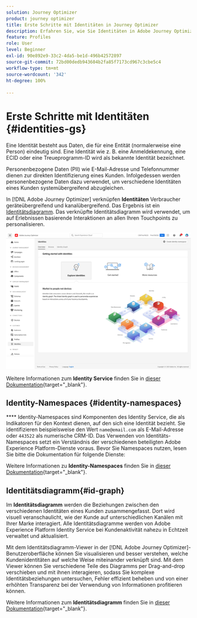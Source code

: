 ```yaml
---
solution: Journey Optimizer
product: journey optimizer
title: Erste Schritte mit Identitäten in Journey Optimizer
description: Erfahren Sie, wie Sie Identitäten in Adobe Journey Optimizer verwalten.
feature: Profiles
role: User
level: Beginner
exl-id: 90e892e9-33c2-4da5-be1d-496b42572897
source-git-commit: 72bd00dedb943604b2fa85f7173cd967c3cbe5c4
workflow-type: tm+mt
source-wordcount: '342'
ht-degree: 100%

---
```


# Erste Schritte mit Identitäten {#identities-gs}

Eine Identität besteht aus Daten, die für eine Entität (normalerweise eine Person) eindeutig sind. Eine Identität wie z. B. eine Anmeldekennung, eine ECID oder eine Treueprogramm-ID wird als bekannte Identität bezeichnet.

Personenbezogene Daten (PII) wie E-Mail-Adresse und Telefonnummer dienen zur direkten Identifizierung eines Kunden. Infolgedessen werden personenbezogene Daten dazu verwendet, um verschiedene Identitäten eines Kunden systemübergreifend abzugleichen.

In [!DNL Adobe Journey Optimizer] verknüpfen **Identitäten** Verbraucher geräteübergreifend und kanalübergreifend. Das Ergebnis ist ein [Identitätsdiagramm](#id-graph). Das verknüpfte Identitätsdiagramm wird verwendet, um auf Erlebnissen basierende Interaktionen an allen Ihren Touchpoints zu personalisieren.

![](assets/identities-home.png)

Weitere Informationen zum **Identity Service** finden Sie in [dieser Dokumentation](https://experienceleague.adobe.com/docs/experience-platform/identity/home.html?lang=de){target="_blank"}.

## Identity-Namespaces {#identity-namespaces}

**** Identity-Namespaces sind Komponenten des Identity Service, die als Indikatoren für den Kontext dienen, auf den sich eine Identität bezieht. Sie identifizieren beispielsweise den Wert `name@email.com` als E-Mail-Adresse oder `443522` als numerische CRM-ID. Das Verwenden von Identitäts-Namespaces setzt ein Verständnis der verschiedenen beteiligten Adobe Experience Platform-Dienste voraus. Bevor Sie Namespaces nutzen, lesen Sie bitte die Dokumentation für folgende Dienste:

Weitere Informationen zu **Identity-Namespaces** finden Sie in [dieser Dokumentation](https://experienceleague.adobe.com/docs/experience-platform/identity/namespaces.html?lang=de){target="_blank"}.

## Identitätsdiagramm{#id-graph}

Im **Identitätsdiagramm** werden die Beziehungen zwischen den verschiedenen Identitäten eines Kunden zusammengefasst. Dort wird visuell veranschaulicht, wie der Kunde auf unterschiedlichen Kanälen mit Ihrer Marke interagiert. Alle Identitätsdiagramme werden von Adobe Experience Platform Identity Service bei Kundenaktivität nahezu in Echtzeit verwaltet und aktualisiert.

Mit dem Identitätsdiagramm-Viewer in der [!DNL Adobe Journey Optimizer]-Benutzeroberfläche können Sie visualisieren und besser verstehen, welche Kundenidentitäten auf welche Weise miteinander verknüpft sind. Mit dem Viewer können Sie verschiedene Teile des Diagramms per Drag-and-drop verschieben und mit ihnen interagieren, sodass Sie komplexe Identitätsbeziehungen untersuchen, Fehler effizient beheben und von einer erhöhten Transparenz bei der Verwendung von Informationen profitieren können. 

Weitere Informationen zum **Identitätsdiagramm** finden Sie in [dieser Dokumentation](https://experienceleague.adobe.com/docs/experience-platform/identity/ui/identity-graph-viewer.html?lang=de){target="_blank"}.
